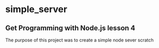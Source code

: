 # simple_server
## Get Programming with Node.js lesson 4
The purpose of this project was to create a simple node sever scratch 

